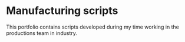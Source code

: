 # Manufacturing scripts

This portfolio contains scripts developed during my time working in the productions team in industry. 
